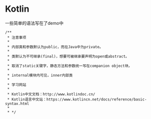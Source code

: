 # Kotlin
一些简单的语法写在了demo中

    /**
     * 注意事项
     *
     * 内部类和参数默认为public，而在Java中为private。
     *
     * 类默认为不可继承(final)，想要可被继承要声明为open或abstract。
     *
     * 取消了static关键字，静态方法和参数统一写在companion object块。
     *
     * internal模块内可见，inner内部类
     *
     * 学习网站
     *
     * Kotlin中文文档：http://www.kotlindoc.cn/
     * Kotlin语言中文站：https://www.kotlincn.net/docs/reference/basic-syntax.html
     *
     * */
